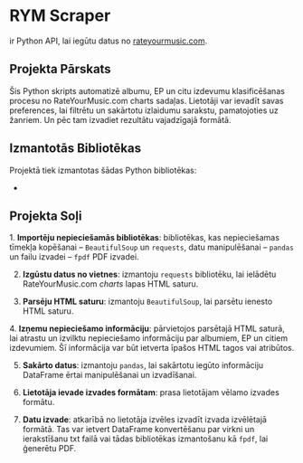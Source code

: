 # RYM Scraper

ir Python API, lai iegūtu datus no [rateyourmusic.com](https://rateyourmusic.com).

## Projekta Pārskats

Šis Python skripts automatizē albumu, EP un citu izdevumu klasificēšanas procesu no RateYourMusic.com charts sadaļas. Lietotāji var ievadīt savas preferences, lai filtrētu un sakārtotu izlaidumu sarakstu, pamatojoties uz žanriem. Un pēc tam izvadiet rezultātu vajadzīgajā formātā.

## Izmantotās Bibliotēkas

Projektā tiek izmantotas šādas Python bibliotēkas:

- 

## Projekta Soļi

1. **Importēju nepieciešamās bibliotēkas**: bibliotēkas, kas nepieciešamas tīmekļa kopēšanai – `BeautifulSoup` un `requests`, datu manipulēšanai – `pandas` un failu izvadei – `fpdf` PDF izvadei.
    
2. **Izgūstu datus no vietnes**: izmantoju `requests` bibliotēku, lai ielādētu RateYourMusic.com *charts* lapas HTML saturu.
    
3. **Parsēju HTML saturu**: izmantoju `BeautifulSoup`, lai parsētu ienesto HTML saturu.
    
4. **Izņemu nepieciešamo informāciju**: pārvietojos parsētajā HTML saturā, lai atrastu un izvilktu nepieciešamo informāciju par albumiem, EP un citiem izdevumiem. Šī informācija var būt ietverta īpašos HTML tagos vai atribūtos.
    
5. **Sakārto datus**: izmantoju `pandas`, lai sakārtotu iegūto informāciju DataFrame ērtai manipulēšanai un izvadīšanai.
    
6. **Lietotāja ievade izvades formātam**: prasa lietotājam vēlamo izvades formātu.
    
7. **Datu izvade**: atkarībā no lietotāja izvēles izvadīt izvada izvēlētajā formātā. Tas var ietvert DataFrame konvertēšanu par virkni un ierakstīšanu txt failā vai tādas bibliotēkas izmantošanu kā `fpdf`, lai ģenerētu PDF.